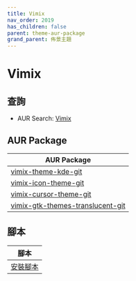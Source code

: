 ```yaml
---
title: Vimix
nav_order: 2019
has_children: false
parent: theme-aur-package
grand_parent: 佈景主題
---
```



# Vimix


## 查詢

* AUR Search: [Vimix](https://aur.archlinux.org/packages?O=0&SeB=nd&K=Vimix&outdated=&SB=m&SO=d&PP=50&submit=Go)


## AUR Package

| AUR Package |
| --- |
| [vimix-theme-kde-git](https://aur.archlinux.org/packages/vimix-theme-kde-git) |
| [vimix-icon-theme-git](https://aur.archlinux.org/packages/vimix-icon-theme-gitt) |
| [vimix-cursor-theme-git](https://aur.archlinux.org/packages/vimix-cursor-theme-git) |
| [vimix-gtk-themes-translucent-git](https://aur.archlinux.org/packages/vimix-gtk-themes-translucent-git) |


## 腳本

| 腳本 |
| --- |
| [安裝腳本](https://github.com/samwhelp/ezarcher-adjustment/tree/main/prototype/theme/vimix) |
